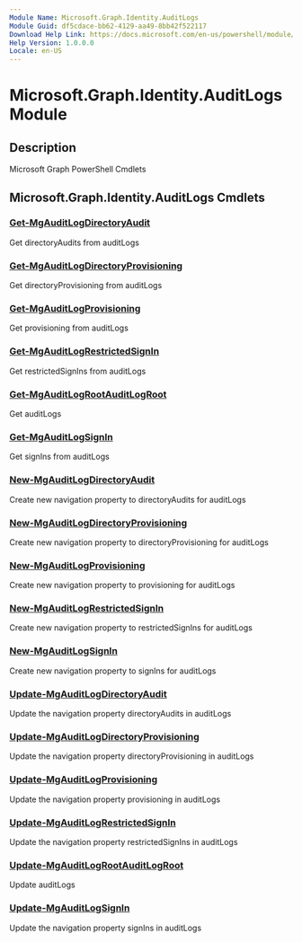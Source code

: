 ```yaml
---
Module Name: Microsoft.Graph.Identity.AuditLogs
Module Guid: df5cdace-bb62-4129-aa49-8bb42f522117
Download Help Link: https://docs.microsoft.com/en-us/powershell/module/microsoft.graph.identity.auditlogs
Help Version: 1.0.0.0
Locale: en-US
---
```


# Microsoft.Graph.Identity.AuditLogs Module
## Description
Microsoft Graph PowerShell Cmdlets

## Microsoft.Graph.Identity.AuditLogs Cmdlets
### [Get-MgAuditLogDirectoryAudit](Get-MgAuditLogDirectoryAudit.md)
Get directoryAudits from auditLogs

### [Get-MgAuditLogDirectoryProvisioning](Get-MgAuditLogDirectoryProvisioning.md)
Get directoryProvisioning from auditLogs

### [Get-MgAuditLogProvisioning](Get-MgAuditLogProvisioning.md)
Get provisioning from auditLogs

### [Get-MgAuditLogRestrictedSignIn](Get-MgAuditLogRestrictedSignIn.md)
Get restrictedSignIns from auditLogs

### [Get-MgAuditLogRootAuditLogRoot](Get-MgAuditLogRootAuditLogRoot.md)
Get auditLogs

### [Get-MgAuditLogSignIn](Get-MgAuditLogSignIn.md)
Get signIns from auditLogs

### [New-MgAuditLogDirectoryAudit](New-MgAuditLogDirectoryAudit.md)
Create new navigation property to directoryAudits for auditLogs

### [New-MgAuditLogDirectoryProvisioning](New-MgAuditLogDirectoryProvisioning.md)
Create new navigation property to directoryProvisioning for auditLogs

### [New-MgAuditLogProvisioning](New-MgAuditLogProvisioning.md)
Create new navigation property to provisioning for auditLogs

### [New-MgAuditLogRestrictedSignIn](New-MgAuditLogRestrictedSignIn.md)
Create new navigation property to restrictedSignIns for auditLogs

### [New-MgAuditLogSignIn](New-MgAuditLogSignIn.md)
Create new navigation property to signIns for auditLogs

### [Update-MgAuditLogDirectoryAudit](Update-MgAuditLogDirectoryAudit.md)
Update the navigation property directoryAudits in auditLogs

### [Update-MgAuditLogDirectoryProvisioning](Update-MgAuditLogDirectoryProvisioning.md)
Update the navigation property directoryProvisioning in auditLogs

### [Update-MgAuditLogProvisioning](Update-MgAuditLogProvisioning.md)
Update the navigation property provisioning in auditLogs

### [Update-MgAuditLogRestrictedSignIn](Update-MgAuditLogRestrictedSignIn.md)
Update the navigation property restrictedSignIns in auditLogs

### [Update-MgAuditLogRootAuditLogRoot](Update-MgAuditLogRootAuditLogRoot.md)
Update auditLogs

### [Update-MgAuditLogSignIn](Update-MgAuditLogSignIn.md)
Update the navigation property signIns in auditLogs


